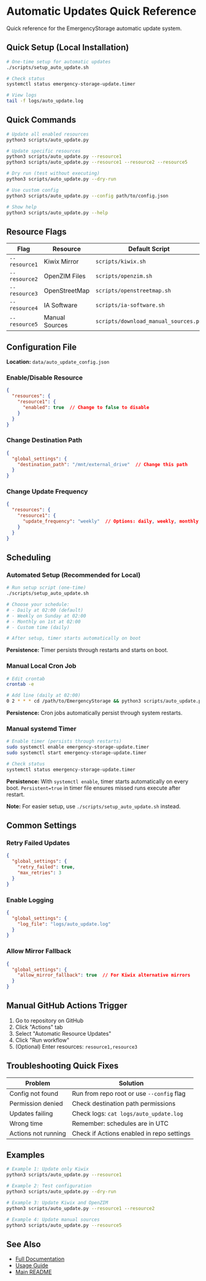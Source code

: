 # Automatic Updates Quick Reference

Quick reference for the EmergencyStorage automatic update system.

## Quick Setup (Local Installation)

```bash
# One-time setup for automatic updates
./scripts/setup_auto_update.sh

# Check status
systemctl status emergency-storage-update.timer

# View logs
tail -f logs/auto_update.log
```

## Quick Commands

```bash
# Update all enabled resources
python3 scripts/auto_update.py

# Update specific resources
python3 scripts/auto_update.py --resource1
python3 scripts/auto_update.py --resource1 --resource2 --resource5

# Dry run (test without executing)
python3 scripts/auto_update.py --dry-run

# Use custom config
python3 scripts/auto_update.py --config path/to/config.json

# Show help
python3 scripts/auto_update.py --help
```

## Resource Flags

| Flag | Resource | Default Script |
|------|----------|---------------|
| `--resource1` | Kiwix Mirror | `scripts/kiwix.sh` |
| `--resource2` | OpenZIM Files | `scripts/openzim.sh` |
| `--resource3` | OpenStreetMap | `scripts/openstreetmap.sh` |
| `--resource4` | IA Software | `scripts/ia-software.sh` |
| `--resource5` | Manual Sources | `scripts/download_manual_sources.py` |

## Configuration File

**Location:** `data/auto_update_config.json`

### Enable/Disable Resource

```json
{
  "resources": {
    "resource1": {
      "enabled": true  // Change to false to disable
    }
  }
}
```

### Change Destination Path

```json
{
  "global_settings": {
    "destination_path": "/mnt/external_drive"  // Change this path
  }
}
```

### Change Update Frequency

```json
{
  "resources": {
    "resource1": {
      "update_frequency": "weekly"  // Options: daily, weekly, monthly
    }
  }
}
```

## Scheduling

### Automated Setup (Recommended for Local)

```bash
# Run setup script (one-time)
./scripts/setup_auto_update.sh

# Choose your schedule:
# - Daily at 02:00 (default)
# - Weekly on Sunday at 02:00
# - Monthly on 1st at 02:00
# - Custom time (daily)

# After setup, timer starts automatically on boot
```

**Persistence:** Timer persists through restarts and starts on boot.

### Manual Local Cron Job

```bash
# Edit crontab
crontab -e

# Add line (daily at 02:00)
0 2 * * * cd /path/to/EmergencyStorage && python3 scripts/auto_update.py
```

**Persistence:** Cron jobs automatically persist through system restarts.

### Manual systemd Timer

```bash
# Enable timer (persists through restarts)
sudo systemctl enable emergency-storage-update.timer
sudo systemctl start emergency-storage-update.timer

# Check status
systemctl status emergency-storage-update.timer
```

**Persistence:** With `systemctl enable`, timer starts automatically on every boot. `Persistent=true` in timer file ensures missed runs execute after restart.

**Note:** For easier setup, use `./scripts/setup_auto_update.sh` instead.

## Common Settings

### Retry Failed Updates

```json
{
  "global_settings": {
    "retry_failed": true,
    "max_retries": 3
  }
}
```

### Enable Logging

```json
{
  "global_settings": {
    "log_file": "logs/auto_update.log"
  }
}
```

### Allow Mirror Fallback

```json
{
  "global_settings": {
    "allow_mirror_fallback": true  // For Kiwix alternative mirrors
  }
}
```

## Manual GitHub Actions Trigger

1. Go to repository on GitHub
2. Click "Actions" tab
3. Select "Automatic Resource Updates"
4. Click "Run workflow"
5. (Optional) Enter resources: `resource1,resource3`

## Troubleshooting Quick Fixes

| Problem | Solution |
|---------|----------|
| Config not found | Run from repo root or use `--config` flag |
| Permission denied | Check destination path permissions |
| Updates failing | Check logs: `cat logs/auto_update.log` |
| Wrong time | Remember: schedules are in UTC |
| Actions not running | Check if Actions enabled in repo settings |

## Examples

```bash
# Example 1: Update only Kiwix
python3 scripts/auto_update.py --resource1

# Example 2: Test configuration
python3 scripts/auto_update.py --dry-run

# Example 3: Update Kiwix and OpenZIM
python3 scripts/auto_update.py --resource1 --resource2

# Example 4: Update manual sources
python3 scripts/auto_update.py --resource5
```

## See Also

- [Full Documentation](AUTO_UPDATE.md)
- [Usage Guide](USAGE.md)
- [Main README](../README.md)

